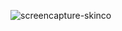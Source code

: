 ![screencapture-skinco](https://user-images.githubusercontent.com/97789864/162999627-46094505-7c66-4006-b837-30e68c65293e.jpg)
